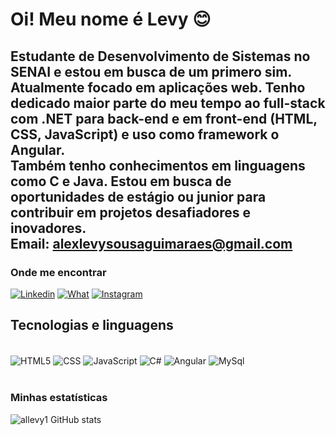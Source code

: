 # Oi! Meu nome é Levy 😊
## Estudante de Desenvolvimento de Sistemas no SENAI e estou em busca de um primero sim. <br> Atualmente focado em aplicações web. Tenho dedicado maior parte do meu tempo ao full-stack com .NET para back-end e em front-end (HTML, CSS, JavaScript) e uso como framework o Angular.<br> Também tenho conhecimentos em linguagens como C e Java. Estou em busca de oportunidades de estágio ou junior para contribuir em projetos desafiadores e inovadores. <br> Email: alexlevysousaguimaraes@gmail.com

### Onde me encontrar
[![Linkedin](https://img.shields.io/badge/LinkedIn-0077B5?style=for-the-badge&logo=linkedin&logoColor=white)](https://www.linkedin.com/in/%C3%A1lex-levy-sousa-guimar%C3%A3es-1868582a0/)
[![What](https://img.shields.io/badge/WhatsApp-25D366?style=for-the-badge&logo=whatsapp&logoColor=white)](https://wa.me/5571983550275)
[![Instagram](https://img.shields.io/badge/Instagram-E4405F?style=for-the-badge&logo=instagram&logoColor=white)](https://www.instagram.com/al._levy/)


## Tecnologias e linguagens
<div style="display:inline_block">
<br>
<img align="center" alt="HTML5"  src="https://img.shields.io/badge/HTML5-E34F26?style=for-the-badge&logo=html5&logoColor=white" />
<img align="center" alt="CSS"  src="https://img.shields.io/badge/CSS3-1572B6?style=for-the-badge&logo=css3&logoColor=white" />
<img align="center" alt="JavaScript"  src="https://img.shields.io/badge/JavaScript-F7DF1E?style=for-the-badge&logo=javascript&logoColor=black" />
<img align="center" alt="C#"  src="https://img.shields.io/badge/.NET-5C2D91?style=for-the-badge&logo=.net&logoColor=white" />
<img align="center" alt="Angular"  src="https://img.shields.io/badge/Angular-DD0031?style=for-the-badge&logo=angular&logoColor=white" />
<img align="center" alt="MySql"  src="https://img.shields.io/badge/MySQL-00000F?style=for-the-badge&logo=mysql&logoColor=white" />


</div>

<br>

### Minhas estatísticas
![allevy1 GitHub stats](https://github-readme-stats.vercel.app/api?username=allevy1&show_icons=true&theme=dracula)
